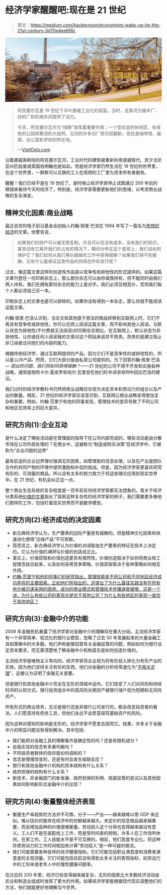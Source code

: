# 经济学家醒醒吧:现在是 21 世纪

> 原文：<https://medium.com/hackernoon/economists-wake-up-its-the-21st-century-3d70e4ee6f6c>

![](img/589aeb24805af30567bafbba53bc05e2.png)

> 阿克塞尔瓦是 19 世纪下半叶挪威工业化的摇篮。当时，这条河为锯木厂、纺织厂和机械车间提供了动力。
> 
> 今天，阿克塞尔瓦作为“绿肺”发挥着重要作用；一个受欢迎的休闲区，有绿色的公园和繁茂的大自然。沿河的许多旧厂房已经翻新，现在是咖啡馆、画廊、办公室和学校的所在地。
> 
> —[VisitOslo.com](https://www.visitoslo.com/en/articles/akerselva-river/)

沿着挪威奥斯陆的阿克塞尔瓦河，工业时代的建筑被重新利用或被取代。宾夕法尼亚州匹兹堡或英国伯明翰也是如此。但是经济学家仍然生活在 19 世纪的世界里，在这个世界里，一群群可以互换的工人在简陋的工厂里为资本所有者服务。

醒醒！我们已经不是在 19 世纪了。是时候让经济学家停止试图通过 200 年前的眼镜来看待今天的经济了。特别是，经济学家需要更新他们的思维，以考虑商业战略的复杂演变。

## 精神文化因素:商业战略

最近去世的电子前沿基金会创始人约翰·佩里·巴洛在 1994 年写了一篇名为[思想的经济](https://www.wired.com/1994/03/economy-ideas/)的文章。他警告说，

> 如果我们的财产可以被无限复制，并且可以在没有成本，没有我们的知识，甚至没有它离开我们的占有的情况下，瞬间分布在这个星球上，我们该如何保护它？我们如何从我们用头脑做的工作中获得报酬？如果我们得不到报酬，又有什么能保证这类作品的持续创作和发行呢？

过去，像这篇文章这样的创造性作品是以竞争性和排他性的形式提供的。如果这篇文章刊登在一份印刷杂志上，那么那份杂志可以由你或我持有，但不能同时由我们两人持有。我们在拥有那份杂志的能力上是对手。我们必须互相竞价，否则我们每个人都必须自己买一本。

印刷杂志上的文章也是可以排除的。如果你没有得到一本杂志，那么你就不能阅读这篇文章。

约翰·佩里·巴洛认识到，当论文和其他基于想法的商品转移到互联网上时，它们不再具有竞争性或排他性。你可以在网上阅读这篇文章，而不影响其他人阅读。与默认状态为排他性(不付费就无法阅读)的印刷杂志相比，在互联网上，默认状态为非排他性。让你或任何人阅读我的文章对这个网站来说并不昂贵。昂贵的是建立阻止非订阅者访问他们的内容的能力。

根据传统经济学，通过互联网提供的产品，因为它们不是竞争性的或排他性的，所以是*公共产品*。然而，它们大部分是由私营公司提供的。为了回答约翰·佩里·巴洛— *提出的问题，我们将如何获得报酬？*——21 世纪的公司不得不开发和实施各种战略，通常是按照卡尔·夏皮罗和哈尔·瓦里安在他们的书*信息规则*中回应巴洛的建议。

我们过时的经济学教科书仍然把商业战略仅仅视为决定资本和劳动力的组合以及产出的数量。相反，21 世纪的经济学家应该意识到，互联网让商业战略变得更加复杂和重要。例如，约翰·范里宁和他的同事发现，管理技术的差异导致了不同公司和地区在效率上的巨大差异。

## 研究方向(1):企业互动

是什么决定了哪些活动是在管理层的指导下在公司内部完成的，哪些活动是由分散市场在公司外部处理的？在商业中，这被称为“制造或购买决策”在经济学中，它被称为“企业问题的边界”

最有前途的企业边界理论强调无形因素，如管理层的信息处理，以及在产出是团队合作的共同产物的环境中提供激励和补偿的挑战。但是，因为经济学家更喜欢研究有形的、可测量的商品，所以没有太多的努力致力于将这些理论应用到现实世界中。在 21 世纪，有机会纠正这一点。

整个商业生态系统的复杂程度是一百年前任何经济学家都无法想象的。我关于经济分类系统[价值的文章](https://hackernoon.com/the-value-of-economic-classification-systems-99b00a01f179)指出了探索这种复杂性的经济学家的例子。我们需要更多像他们那样的工作，包括盯着现实世界而不是数学模型。

## 研究方向(2):经济成功的决定因素

*   新古典经济学认为，生产要素的边际产量是有报酬的。但是精神文化因素和快速进化使得“边缘产品”不可观察。
*   简而言之，新古典经济学认为价值的*创造*是由生产要素的特征在技术上决定的。它认为价值的*捕获*与价值的创造成正比。
*   事实上，价值获取和价值创造更具有偶然性。价值创造取决于如何将商业和工程理念结合起来，以及如何采用竞争策略。价值获取取决于各种策略如何相互作用。
*   [约翰·范里宁和他的同事们的研究指出，管理技能是不同公司和不同地区经济成功差异的主要因素。正如他们所指出的，这提出了为什么最佳实践没有在所有地方被迅速采用的困惑。成功的商业模式和管理技术传播速度缓慢，这是一个谜。为什么有些公司的表现总是优于其他公司？为什么有些地区的表现一直优于其他地区？](https://voxdev.org/topic/firms-trade/management-and-wealth-nations)

## 研究方向(3):金融中介的功能

2008 年金融危机暴露了经济学家对金融中介的理解存在重大分歧。主流经济学家有一个非常简单、程式化的银行业模型，忽略了过去 50 年发展起来的大量金融工具和策略中的大多数。他们声称能够回答有关金融监管的问题，例如如何为银行设定资本要求，而无需清楚地了解金融中介机构首先是如何创造价值的。

主流经济学是唯物主义导向的。经济学家将企业视为将有形投入转化为有形产出的实体。因为他们坚持关注有形的东西，他们对金融的分析经常退化为“[不相关定理](https://www.google.com/search?q=modigliani+miller&oq=modigli&aqs=chrome.1.0l2j69i57j0l3.5963j0j7&sourceid=chrome&ie=UTF-8)”，这被认为证明了金融无关紧要。

但是银行和其他金融中介完全在无形的领域中运作。它们改变了人们对风险和持续时间的认知方式。银行投资组合中的高风险长期资产被银行储户视为短期和无风险资产。

所有形式的商业债务，无论是银行还是非银行公司发行的，都会改变投资者的看法。人们愿意持有债务工具，但他们永远不会愿意探究基础资产的风险。

因为这种对感知的影响是无形的，经济学家不愿意去探究它。结果，许多关于金融中介的明显问题没有得到解决。其中包括:

*   我们能把对金融工具的理解看作是确定性的吗？还是有随机成分？
*   自我实现的信念有多重均衡吗？
*   不同投资者群体的信仰是如何调和的？
*   信念是慢慢改变的，还是有时会发生级联反应？
*   银行和其他金融中介机构的资本结构有什么关系？
*   政府担保的结构有什么关系？
*   新技术、非金融部门的新发展、政府担保的利用、规避监管的尝试以及其他因素如何影响新形式金融中介的出现？

## 研究方向(4):衡量整体经济表现

*   衡量生产率趋势的方法并不可靠。分子——产出——越来越难以用 GDP 来近似。难以估价的服务在经济中的份额越来越大。未定价的信息商品越来越重要。而且增加品种的价值很难衡量。劳动投入这个分母也变得越来越没有意义。工人们不是在装配线上工作，而是受时间表的控制。许多人在工作场所休闲，在家工作。工人技能水平是不可互换的。相反，他们高度专业化。将这种异质劳动力的工作时间相加来计算“劳动投入”是一种可疑的做法。
*   我们可能需要各种各样的经济健康指标。它们可能包括职业满意度和消费者满意度的主观测量。它们可能包括目前没有得到太多关注的客观指标，如劳动力中的工伤率或老年人中的慢性健康问题率。

在过去的 200 年里，经济已经变得越来越复杂，无形的因素比大多数经济活动由农业和制造业组成时发挥了更大的作用。如果经济学家能根据现代现实调整他们的方法，他们就能更好地理解当今世界。